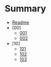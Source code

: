 
# Summary
* [Readme](README.md)
* [00]
  * [001](./docs/001.md)
  * [002](./docs/002.md)
* [10]
  * [101](./docs/101.md)
  * [102](./docs/102.md)
  * [103](./docs/103.md)